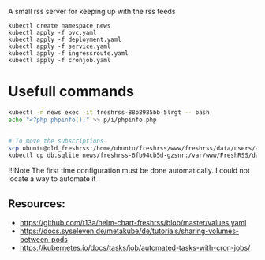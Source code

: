 A small rss server for keeping up with the rss feeds

```
kubectl create namespace news
kubectl apply -f pvc.yaml
kubectl apply -f deployment.yaml
kubectl apply -f service.yaml
kubectl apply -f ingressroute.yaml
kubectl apply -f cronjob.yaml
```

# Usefull commands
```bash
kubectl -n news exec -it freshrss-88b8985bb-5lrgt -- bash
echo "<?php phpinfo();" >> p/i/phpinfo.php


# To move the subscriptions 
scp ubuntu@old_freshrss:/home/ubuntu/freshrss/www/freshrss/data/users/anagno/db.sqlite db.sqlite
kubectl cp db.sqlite news/freshrss-6fb94cb5d-gzsnr:/var/www/FreshRSS/data/users/anagno/db.sqlite
```

!!!Note
    The first time configuration must be done automatically. I could not locate
    a way to automate it


## Resources:

* https://github.com/t13a/helm-chart-freshrss/blob/master/values.yaml
* https://docs.syseleven.de/metakube/de/tutorials/sharing-volumes-between-pods
* https://kubernetes.io/docs/tasks/job/automated-tasks-with-cron-jobs/